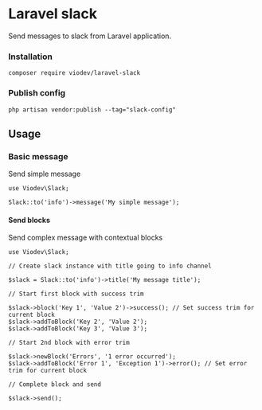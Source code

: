 # Laravel slack

Send messages to slack from Laravel application.

### Installation

```
composer require viodev/laravel-slack
```

### Publish config

```
php artisan vendor:publish --tag="slack-config"
```

## Usage

### Basic message

Send simple message

```
use Viodev\Slack;

Slack::to('info')->message('My simple message');
```

#### Send blocks

Send complex message with contextual blocks

```
use Viodev\Slack;

// Create slack instance with title going to info channel

$slack = Slack::to('info')->title('My message title');

// Start first block with success trim

$slack->block('Key 1', 'Value 2')->success(); // Set success trim for current block
$slack->addToBlock('Key 2', 'Value 2');
$slack->addToBlock('Key 3', 'Value 3');

// Start 2nd block with error trim

$slack->newBlock('Errors', '1 error occurred');
$slack->addToBlock('Error 1', 'Exception 1')->error(); // Set error trim for current block

// Complete block and send

$slack->send();

```



